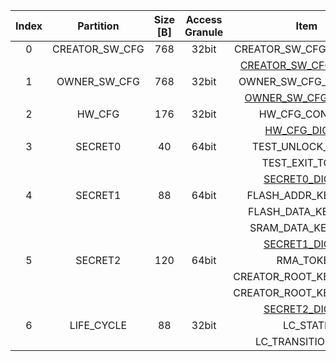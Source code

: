 <!--
DO NOT EDIT THIS FILE DIRECTLY.
It has been generated with hw/ip/otp_ctrl/util/translate-mmap.py
-->

|  Index  |   Partition    |  Size [B]  |  Access Granule  |                         Item                          |  Byte Address  |  Size [B]  |
|:-------:|:--------------:|:----------:|:----------------:|:-----------------------------------------------------:|:--------------:|:----------:|
|    0    | CREATOR_SW_CFG |    768     |      32bit       |                CREATOR_SW_CFG_CONTENT                 |     0x000      |    760     |
|         |                |            |                  | [CREATOR_SW_CFG_DIGEST](#Reg_creator_sw_cfg_digest_0) |     0x2F8      |     8      |
|    1    |  OWNER_SW_CFG  |    768     |      32bit       |                 OWNER_SW_CFG_CONTENT                  |     0x300      |    760     |
|         |                |            |                  |   [OWNER_SW_CFG_DIGEST](#Reg_owner_sw_cfg_digest_0)   |     0x5F8      |     8      |
|    2    |     HW_CFG     |    176     |      32bit       |                    HW_CFG_CONTENT                     |     0x600      |    168     |
|         |                |            |                  |         [HW_CFG_DIGEST](#Reg_hw_cfg_digest_0)         |     0x6A8      |     8      |
|    3    |    SECRET0     |     40     |      64bit       |                   TEST_UNLOCK_TOKEN                   |     0x6B0      |     16     |
|         |                |            |                  |                    TEST_EXIT_TOKEN                    |     0x6C0      |     16     |
|         |                |            |                  |        [SECRET0_DIGEST](#Reg_secret0_digest_0)        |     0x6D0      |     8      |
|    4    |    SECRET1     |     88     |      64bit       |                  FLASH_ADDR_KEY_SEED                  |     0x6D8      |     32     |
|         |                |            |                  |                  FLASH_DATA_KEY_SEED                  |     0x6F8      |     32     |
|         |                |            |                  |                  SRAM_DATA_KEY_SEED                   |     0x718      |     16     |
|         |                |            |                  |        [SECRET1_DIGEST](#Reg_secret1_digest_0)        |     0x728      |     8      |
|    5    |    SECRET2     |    120     |      64bit       |                       RMA_TOKEN                       |     0x730      |     16     |
|         |                |            |                  |                CREATOR_ROOT_KEY_SHARE0                |     0x740      |     32     |
|         |                |            |                  |                CREATOR_ROOT_KEY_SHARE1                |     0x760      |     32     |
|         |                |            |                  |        [SECRET2_DIGEST](#Reg_secret2_digest_0)        |     0x7A0      |     8      |
|    6    |   LIFE_CYCLE   |     88     |      32bit       |                       LC_STATE                        |     0x7A8      |     24     |
|         |                |            |                  |                   LC_TRANSITION_CNT                   |     0x7C0      |     64     |